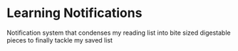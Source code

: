 # Learning Notifications
Notification system that condenses my reading list into bite sized digestable pieces to finally tackle my saved list
